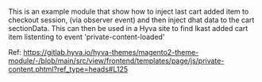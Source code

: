 This is an example module that show how to inject last cart added item to checkout session, (via observer event) and then inject dhat data to the cart sectionData.
This can then be used in a Hyva site to find lkast added cart item listenting to event 'private-content-loaded'

Ref: https://gitlab.hyva.io/hyva-themes/magento2-theme-module/-/blob/main/src/view/frontend/templates/page/js/private-content.phtml?ref_type=heads#L125
